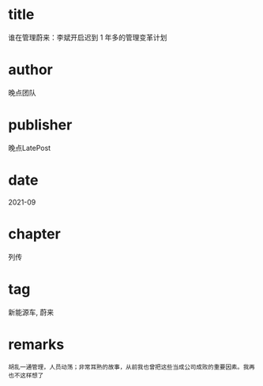 # title
谁在管理蔚来：李斌开启迟到 1 年多的管理变革计划

# author
晚点团队

# publisher
晚点LatePost

# date
2021-09

# chapter
列传

# tag
新能源车, 蔚来

# remarks
`胡乱一通管理，人员动荡；非常耳熟的故事，从前我也曾把这些当成公司成败的重要因素。我再也不这样想了`
